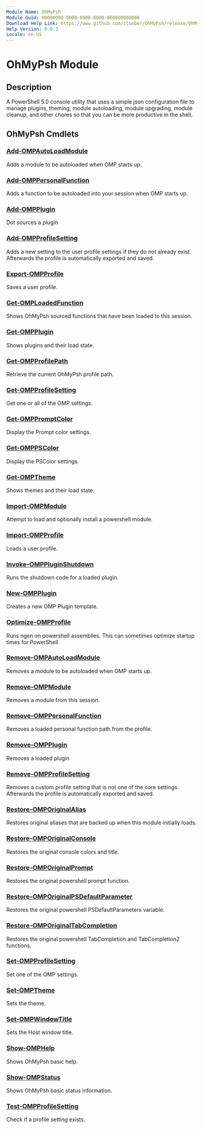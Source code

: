 ```yaml
---
Module Name: OhMyPsh
Module Guid: 00000000-0000-0000-0000-000000000000
Download Help Link: https://www.github.com/zloeber/OhMyPsh/release/OhMyPsh/docs/OhMyPsh.md
Help Version: 0.0.3
Locale: en-US
---
```


# OhMyPsh Module
## Description
A PowerShell 5.0 console utility that uses a simple json configuration file to manage plugins, theming, module autoloading, module upgrading, module cleanup, and other chores so that you can be more productive in the shell.

## OhMyPsh Cmdlets
### [Add-OMPAutoLoadModule](Add-OMPAutoLoadModule.md)
Adds a module to be autoloaded when OMP starts up.

### [Add-OMPPersonalFunction](Add-OMPPersonalFunction.md)
Adds a function to be autoloaded into your session when OMP starts up.

### [Add-OMPPlugin](Add-OMPPlugin.md)
Dot sources a plugin

### [Add-OMPProfileSetting](Add-OMPProfileSetting.md)
Adds a new setting to the user profile settings if they do not already exist. Afterwards the profile is automatically exported and saved.

### [Export-OMPProfile](Export-OMPProfile.md)
Saves a user profile.

### [Get-OMPLoadedFunction](Get-OMPLoadedFunction.md)
Shows OhMyPsh sourced functions that have been loaded to this session.

### [Get-OMPPlugin](Get-OMPPlugin.md)
Shows plugins and their load state.

### [Get-OMPProfilePath](Get-OMPProfilePath.md)
Retrieve the current OhMyPsh profile path.

### [Get-OMPProfileSetting](Get-OMPProfileSetting.md)
Get one or all of the OMP settings.

### [Get-OMPPromptColor](Get-OMPPromptColor.md)
Display the Prompt color settings.

### [Get-OMPPSColor](Get-OMPPSColor.md)
Display the PSColor settings.

### [Get-OMPTheme](Get-OMPTheme.md)
Shows themes and their load state.

### [Import-OMPModule](Import-OMPModule.md)
Attempt to load and optionally install a powershell module.

### [Import-OMPProfile](Import-OMPProfile.md)
Loads a user profile.

### [Invoke-OMPPluginShutdown](Invoke-OMPPluginShutdown.md)
Runs the shutdown code for a loaded plugin.

### [New-OMPPlugin](New-OMPPlugin.md)
Creates a new OMP Plugin template.

### [Optimize-OMPProfile](Optimize-OMPProfile.md)
Runs ngen on powershell assemblies. This can sometimes optimize startup times for PowerShell.

### [Remove-OMPAutoLoadModule](Remove-OMPAutoLoadModule.md)
Removes a module to be autoloaded when OMP starts up.

### [Remove-OMPModule](Remove-OMPModule.md)
Removes a module from this session.

### [Remove-OMPPersonalFunction](Remove-OMPPersonalFunction.md)
Removes a loaded personal function path from the profile.

### [Remove-OMPPlugin](Remove-OMPPlugin.md)
Removes a loaded plugin

### [Remove-OMPProfileSetting](Remove-OMPProfileSetting.md)
Removes a custom profile setting that is not one of the core settings. Afterwards the profile is automatically exported and saved.

### [Restore-OMPOriginalAlias](Restore-OMPOriginalAlias.md)
Restores original aliases that are backed up when this module initially loads.

### [Restore-OMPOriginalConsole](Restore-OMPOriginalConsole.md)
Restores the original console colors and title.

### [Restore-OMPOriginalPrompt](Restore-OMPOriginalPrompt.md)
Restores the original powershell prompt function.

### [Restore-OMPOriginalPSDefaultParameter](Restore-OMPOriginalPSDefaultParameter.md)
Restores the original powershell PSDefaultParameters variable.

### [Restore-OMPOriginalTabCompletion](Restore-OMPOriginalTabCompletion.md)
Restores the original powershell TabCompletion and TabCompletion2 functions.

### [Set-OMPProfileSetting](Set-OMPProfileSetting.md)
Set one of the OMP settings.

### [Set-OMPTheme](Set-OMPTheme.md)
Sets the theme.

### [Set-OMPWindowTitle](Set-OMPWindowTitle.md)
Sets the Host window title.

### [Show-OMPHelp](Show-OMPHelp.md)
Shows OhMyPsh basic help.

### [Show-OMPStatus](Show-OMPStatus.md)
Shows OhMyPsh basic status information.

### [Test-OMPProfileSetting](Test-OMPProfileSetting.md)
Check if a profile setting exists.



